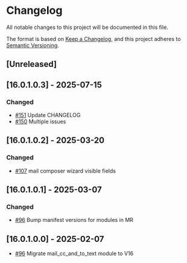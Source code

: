 # Changelog
All notable changes to this project will be documented in this file.

The format is based on [Keep a Changelog](https://keepachangelog.com/en/1.0.0/),
and this project adheres to [Semantic Versioning](https://semver.org/spec/v2.0.0.html).

## [Unreleased]
## [16.0.1.0.3] - 2025-07-15
### Changed
- [#151](https://gitlab.com/somitcoop/erp-research/odoo-helpdesk/-/merge_requests/151) Update CHANGELOG
- [#150](https://gitlab.com/somitcoop/erp-research/odoo-helpdesk/-/merge_requests/150) Multiple issues

## [16.0.1.0.2] - 2025-03-20
### Changed
- [#107](https://gitlab.com/somitcoop/erp-research/odoo-helpdesk/-/merge_requests/107) mail composer wizard visible fields

## [16.0.1.0.1] - 2025-03-07
### Changed
- [#96](https://gitlab.com/somitcoop/erp-research/odoo-helpdesk/-/merge_requests/96) Bump manifest versions for modules in MR

## [16.0.1.0.0] - 2025-02-07
- [#96](https://gitlab.com/somitcoop/erp-research/odoo-helpdesk/-/merge_requests/96) Migrate mail_cc_and_to_text module to V16